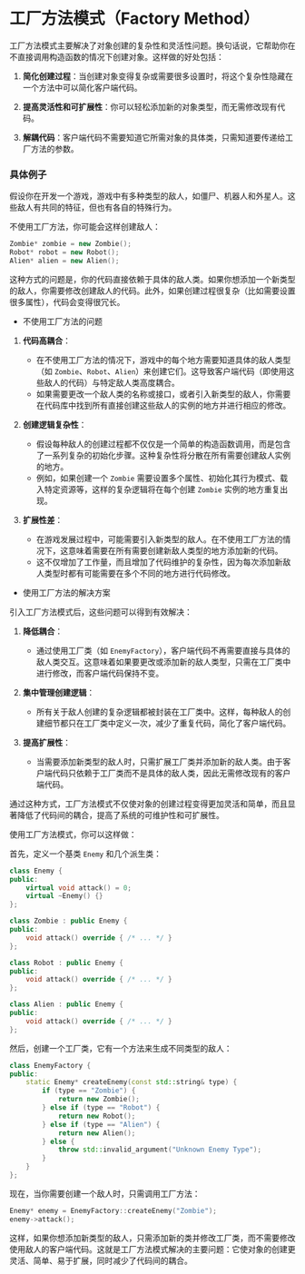 # 工厂方法模式（Factory Method）

工厂方法模式主要解决了对象创建的复杂性和灵活性问题。换句话说，它帮助你在不直接调用构造函数的情况下创建对象。这样做的好处包括：

1. **简化创建过程**：当创建对象变得复杂或需要很多设置时，将这个复杂性隐藏在一个方法中可以简化客户端代码。

2. **提高灵活性和可扩展性**：你可以轻松添加新的对象类型，而无需修改现有代码。

3. **解耦代码**：客户端代码不需要知道它所需对象的具体类，只需知道要传递给工厂方法的参数。

### 具体例子

假设你在开发一个游戏，游戏中有多种类型的敌人，如僵尸、机器人和外星人。这些敌人有共同的特征，但也有各自的特殊行为。

不使用工厂方法，你可能会这样创建敌人：

```cpp
Zombie* zombie = new Zombie();
Robot* robot = new Robot();
Alien* alien = new Alien();
```

这种方式的问题是，你的代码直接依赖于具体的敌人类。如果你想添加一个新类型的敌人，你需要修改创建敌人的代码。此外，如果创建过程很复杂（比如需要设置很多属性），代码会变得很冗长。

- 不使用工厂方法的问题

1. **代码高耦合**：
   - 在不使用工厂方法的情况下，游戏中的每个地方需要知道具体的敌人类型（如 `Zombie`、`Robot`、`Alien`）来创建它们。这导致客户端代码（即使用这些敌人的代码）与特定敌人类高度耦合。
   - 如果需要更改一个敌人类的名称或接口，或者引入新类型的敌人，你需要在代码库中找到所有直接创建这些敌人的实例的地方并进行相应的修改。

2. **创建逻辑复杂性**：
   - 假设每种敌人的创建过程都不仅仅是一个简单的构造函数调用，而是包含了一系列复杂的初始化步骤。这种复杂性将分散在所有需要创建敌人实例的地方。
   - 例如，如果创建一个 `Zombie` 需要设置多个属性、初始化其行为模式、载入特定资源等，这样的复杂逻辑将在每个创建 `Zombie` 实例的地方重复出现。

3. **扩展性差**：
   - 在游戏发展过程中，可能需要引入新类型的敌人。在不使用工厂方法的情况下，这意味着需要在所有需要创建新敌人类型的地方添加新的代码。
   - 这不仅增加了工作量，而且增加了代码维护的复杂性，因为每次添加新敌人类型时都有可能需要在多个不同的地方进行代码修改。

- 使用工厂方法的解决方案

引入工厂方法模式后，这些问题可以得到有效解决：

1. **降低耦合**：
   - 通过使用工厂类（如 `EnemyFactory`），客户端代码不再需要直接与具体的敌人类交互。这意味着如果要更改或添加新的敌人类型，只需在工厂类中进行修改，而客户端代码保持不变。

2. **集中管理创建逻辑**：
   - 所有关于敌人创建的复杂逻辑都被封装在工厂类中。这样，每种敌人的创建细节都只在工厂类中定义一次，减少了重复代码，简化了客户端代码。

3. **提高扩展性**：
   - 当需要添加新类型的敌人时，只需扩展工厂类并添加新的敌人类。由于客户端代码只依赖于工厂类而不是具体的敌人类，因此无需修改现有的客户端代码。

通过这种方式，工厂方法模式不仅使对象的创建过程变得更加灵活和简单，而且显著降低了代码间的耦合，提高了系统的可维护性和可扩展性。

使用工厂方法模式，你可以这样做：

首先，定义一个基类 `Enemy` 和几个派生类：

```cpp
class Enemy {
public:
    virtual void attack() = 0;
    virtual ~Enemy() {}
};

class Zombie : public Enemy {
public:
    void attack() override { /* ... */ }
};

class Robot : public Enemy {
public:
    void attack() override { /* ... */ }
};

class Alien : public Enemy {
public:
    void attack() override { /* ... */ }
};
```

然后，创建一个工厂类，它有一个方法来生成不同类型的敌人：

```cpp
class EnemyFactory {
public:
    static Enemy* createEnemy(const std::string& type) {
        if (type == "Zombie") {
            return new Zombie();
        } else if (type == "Robot") {
            return new Robot();
        } else if (type == "Alien") {
            return new Alien();
        } else {
            throw std::invalid_argument("Unknown Enemy Type");
        }
    }
};
```

现在，当你需要创建一个敌人时，只需调用工厂方法：

```cpp
Enemy* enemy = EnemyFactory::createEnemy("Zombie");
enemy->attack();
```

这样，如果你想添加新类型的敌人，只需添加新的类并修改工厂类，而不需要修改使用敌人的客户端代码。这就是工厂方法模式解决的主要问题：它使对象的创建更灵活、简单、易于扩展，同时减少了代码间的耦合。